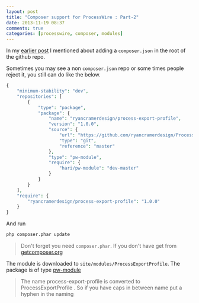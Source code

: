 ```yaml
---
layout: post
title: "Composer support for ProcessWire : Part-2"
date: 2013-11-19 08:37
comments: true
categories: [processwire, composer, modules]
---
```


In my [earlier post](http://harikt.com/blog/2013/11/16/composer-support-for-processwire-modules/) 
I mentioned about adding a `composer.json` in the root of the github repo.

Sometimes you may see a non `composer.json` repo or some times people reject
it, you still can do like the below.

```php
{
    "minimum-stability": "dev",
    "repositories": [
        {
            "type": "package",
            "package": {
                "name": "ryancramerdesign/process-export-profile",
                "version": "1.0.0",
                "source": {
                    "url": "https://github.com/ryancramerdesign/ProcessExportProfile",
                    "type": "git",
                    "reference": "master"
                },
                "type": "pw-module",
                "require": {
                    "hari/pw-module": "dev-master"
                }
            }
        }
    ],    
    "require": {
        "ryancramerdesign/process-export-profile": "1.0.0"
    }
}
```

And run 

```bash
php composer.phar update
```

> Don't forget you need `composer.phar`. If you don't have get from [getcomposer.org](http://getcomposer.org/download/)

The module is downloaded to `site/modules/ProcessExportProfile`. 
The package is of type [pw-module](https://github.com/harikt/pwmoduleinstaller)

> The name process-export-profile is converted to ProcessExportProfile .
> So if you have caps in between name put a hyphen in the naming
